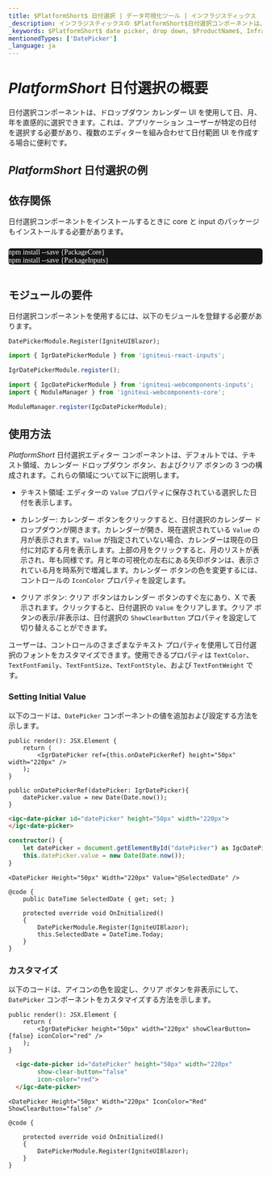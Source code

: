 ```yaml
---
title: $PlatformShort$ 日付選択 | データ可視化ツール | インフラジスティックス
_description: インフラジスティックスの $PlatformShort$日付選択コンポーネントは、ユーザーの日付選択を支援します。Ignite UI for $PlatformShort$ でグラフと視覚化を改善します!
_keywords: $PlatformShort$ date picker, drop down, $ProductName$, Infragistics, 日付選択, ドロップダウン, インフラジスティックス
mentionedTypes: ['DatePicker']
_language: ja
---
```

# $PlatformShort$ 日付選択の概要

日付選択コンポーネントは、ドロップダウン カレンダー UI を使用して日、月、年を直感的に選択できます。これは、アプリケーション ユーザーが特定の日付を選択する必要があり、複数のエディターを組み合わせて日付範囲 UI を作成する場合に便利です。

## $PlatformShort$ 日付選択の例


<code-view style="height: 300px" 
           data-demos-base-url="{environment:dvDemosBaseUrl}" 
           iframe-src="{environment:dvDemosBaseUrl}/editors/date-picker-overview" alt="$PlatformShort$ 日付選択の例">
</code-view>


<!-- React, WebComponents -->
## 依存関係
日付選択コンポーネントをインストールするときに core と input のパッケージもインストールする必要があります。

<pre style="background:#141414;color:white;display:inline-block;padding:16x;margin-top:10px;font-family:'Consolas';border-radius:5px;width:100%">
npm install --save {PackageCore}
npm install --save {PackageInputs}
</pre>
<!-- end: React, WebComponents -->

## モジュールの要件

日付選択コンポーネントを使用するには、以下のモジュールを登録する必要があります。

```razor
DatePickerModule.Register(IgniteUIBlazor);
```

```ts
import { IgrDatePickerModule } from 'igniteui-react-inputs';

IgrDatePickerModule.register();
```

```ts
import { IgcDatePickerModule } from 'igniteui-webcomponents-inputs';
import { ModuleManager } from 'igniteui-webcomponents-core';

ModuleManager.register(IgcDatePickerModule);
```

<div class="divider--half"></div>

## 使用方法

$PlatformShort$ 日付選択エディター コンポーネントは、デフォルトでは、テキスト領域、カレンダー ドロップダウン ボタン、およびクリア ボタンの 3 つの構成されます。これらの領域について以下に説明します。

- テキスト領域: エディターの `Value` プロパティに保存されている選択した日付を表示します。

- カレンダー: カレンダー ボタンをクリックすると、日付選択のカレンダー ドロップダウンが開きます。カレンダーが開き、現在選択されている `Value` の月が表示されます。`Value` が指定されていない場合、カレンダーは現在の日付に対応する月を表示します。上部の月をクリックすると、月のリストが表示され、年も同様です。月と年の可視化の左右にある矢印ボタンは、表示されている月を時系列で増減します。カレンダー ボタンの色を変更するには、コントロールの `IconColor` プロパティを設定します。

- クリア ボタン: クリア ボタンはカレンダー ボタンのすぐ左にあり、X で表示されます。クリックすると、日付選択の `Value` をクリアします。クリア ボタンの表示/非表示は、日付選択の `ShowClearButton` プロパティを設定して切り替えることができます。

ユーザーは、コントロールのさまざまなテキスト プロパティを使用して日付選択のフォントをカスタマイズできます。使用できるプロパティは `TextColor`、`TextFontFamily`、`TextFontSize`、`TextFontStyle`、および `TextFontWeight` です。

### Setting Initial Value

以下のコードは、`DatePicker` コンポーネントの値を追加および設定する方法を示します。

```tsx
public render(): JSX.Element {
    return (                 
        <IgrDatePicker ref={this.onDatePickerRef} height="50px" width="220px" />            
    );
}

public onDatePickerRef(datePicker: IgrDatePicker){
    datePicker.value = new Date(Date.now());
}
```

<!-- WebComponents -->
```html
<igc-date-picker id="datePicker" height="50px" width="220px">
</igc-date-picker>
```

```ts
constructor() {
    let datePicker = document.getElementById("datePicker") as IgcDatePickerComponent;
    this.datePicker.value = new Date(Date.now());        
}
```
<!-- end:WebComponents -->

```razor                
<DatePicker Height="50px" Width="220px" Value="@SelectedDate" />

@code {    
    public DateTime SelectedDate { get; set; }

    protected override void OnInitialized()
    {
        DatePickerModule.Register(IgniteUIBlazor);
        this.SelectedDate = DateTime.Today;   
    }
}
```

### カスタマイズ

以下のコードは、アイコンの色を設定し、クリア ボタンを非表示にして、`DatePicker` コンポーネントをカスタマイズする方法を示します。

```tsx
public render(): JSX.Element {
    return (                 
        <IgrDatePicker height="50px" width="220px" showClearButton={false} iconColor="red" />
    );
}
```

<!-- WebComponents -->
```html
  <igc-date-picker id="datePicker" height="50px" width="220px"
        show-clear-button="false"
        icon-color="red">
  </igc-date-picker>
```

<!-- end:WebComponents -->

```razor                
<DatePicker Height="50px" Width="220px" IconColor="Red" ShowClearButton="false" />

@code {    
    
    protected override void OnInitialized()
    {
        DatePickerModule.Register(IgniteUIBlazor);        
    }
}
```
